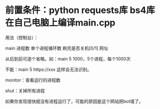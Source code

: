 # 前置条件：python requests库 bs4库 在自己电脑上编译main.cpp

用法（控制台）：

main 进程数 单个进程循环数 刷完是否关机[0/1] 网址

从后到前可逐个省略。如：main 5 1000，5个进程，每个1000次

不能：main 5 https://xxx 这样会无法识别。

monitor：查看运行的进程数

shut：关掉所有进程

如果你发现很快就没有进程运行了，可能的原因是这个网站把bot墙了。